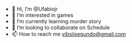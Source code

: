 - 👋 Hi, I’m @Ufabiojr
- 👀 I’m interested in games
- 🌱 I’m currently learning murder story
- 💞️ I’m looking to collaborate on Schedule
- 📫 How to reach me vibsiisegundo@gmail.com

<!---
Ufabiojr/Ufabiojr is a ✨ special ✨ repository because its `README.md` (this file) appears on your GitHub profile.
You can click the Preview link to take a look at your changes.
--->
